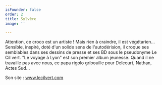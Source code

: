 ```yaml
---
isFounder: false
order: 2
title: Sylvère
image: ''

---
```

Attention, ce croco est un artiste ! Mais rien à craindre, il est végétarien… Sensible, inspiré, doté d'un solide sens de l'autodérision, il croque ses semblables dans ses dessins de presse et ses BD sous le pseudonyme Le Cil vert. "Le voyage à Lyon" est son premier album jeunesse. Quand il ne travaille pas avec nous, ce papa rigolo gribouille pour Delcourt, Nathan, Actes Sud…

Son site : www.lecilvert.com
